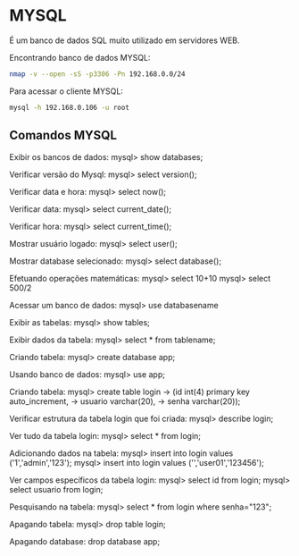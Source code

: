 # MYSQL

É um banco de dados SQL muito utilizado em servidores WEB.

Encontrando banco de dados MYSQL:
```bash
nmap -v --open -sS -p3306 -Pn 192.168.0.0/24
```

Para acessar o cliente MYSQL:
```bash
mysql -h 192.168.0.106 -u root
```


## Comandos MYSQL
Exibir os bancos de dados:
mysql> show databases;

Verificar versão do Mysql:
mysql> select version();

Verificar data e hora:
mysql> select now();

Verificar data:
mysql> select current_date();

Verificar hora:
mysql> select current_time();

Mostrar usuário logado:
mysql> select user();

Mostrar database selecionado:
mysql> select database();

Efetuando operações matemáticas:
mysql> select 10+10
mysql> select 500/2

Acessar um banco de dados:
mysql> use databasename

Exibir as tabelas:
mysql> show tables;

Exibir dados da tabela:
mysql> select * from tablename;

Criando tabela:
mysql> create database app;

Usando banco de dados:
mysql> use app;

Criando tabela:
mysql> create table login
    -> (id int(4) primary key auto_increment,
    -> usuario varchar(20),
    -> senha varchar(20));

Verificar estrutura da tabela login que foi criada:
mysql> describe login;

Ver tudo da tabela login:
mysql> select * from login;

Adicionando dados na tabela:
mysql> insert into login values ('1','admin','123');
mysql> insert into login values ('','user01','123456');

Ver campos específicos da tabela login:
mysql> select id from login;
mysql> select usuario from login;

Pesquisando na tabela:
mysql> select * from login where senha="123";

Apagando tabela:
mysql> drop table login;

Apagando database:
drop database app;

